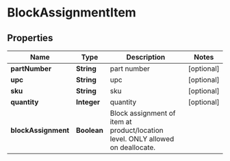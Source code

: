 
# BlockAssignmentItem

## Properties
Name | Type | Description | Notes
------------ | ------------- | ------------- | -------------
**partNumber** | **String** | part number |  [optional]
**upc** | **String** | upc |  [optional]
**sku** | **String** | sku |  [optional]
**quantity** | **Integer** | quantity |  [optional]
**blockAssignment** | **Boolean** | Block assignment of item at product/location level. ONLY allowed on deallocate. | 



